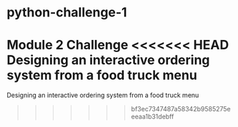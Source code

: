 # python-challenge-1
Module 2 Challenge
<<<<<<< HEAD
Designing an interactive ordering system from a food truck menu
=======
Designing an interactive ordering system from a food truck menu
>>>>>>> bf3ec7347487a58342b9585275eeeaa1b31debff
